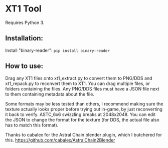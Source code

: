 # XT1 Tool
Requires Python 3.

## Installation: 
Install "binary-reader": `pip install binary-reader`

## How to use:
Drag any XT1 files onto xt1_extract.py to convert them to PNG/DDS and xt1_repack.py to reconvert them to XT1. You can drag multiple files, or folders containing the files.
Any PNG/DDS files must have a JSON file next to them containing metadata about the file.

Some formats may be less tested than others, I recommend making sure the texture actually looks proper before trying out in-game, by just reconverting it back to verify.
ASTC_6x6 swizzling breaks at 2048x2048. You can edit the JSON to change the format for the texture (for DDS, the actual file also has to match this format).

Thanks to cabalex for the Astral Chain blender plugin, which I butchered for this.
https://github.com/cabalex/AstralChain2Blender
